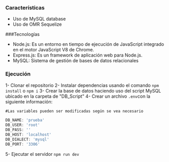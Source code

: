 ### Características

- Uso de MySQL database
- Uso de OMR Sequelize

###Tecnologías

- Node.js: Es un entorno en tiempo de ejecución de JavaScript integrado en el motor JavaScript V8 de Chrome.
- Express.js: Es un framework de aplicación web para Node.js.
- MySQL: Sistema de gestión de bases de datos relacionales

###  Ejecución

1- Clonar el repositorio
2- Instalar dependencias usando el comando `npm install` o `npm i`
3- Crear la base de datos haciendo uso del script MySQL ubicado en la carpeta de "DB_Script"
4- Crear un archivo `.env`con la siguiente información:
```javascript
#Las variables pueden ser modificadas según se vea necesario

DB_NAME: 'prueba'
DB_USER: 'root'
DB_PASS: ''
DB_HOST: 'localhost'
DB_DIALECT: 'mysql'
DB_PORT: '3306'
```
5- Ejecutar el servidor `npm run dev`
